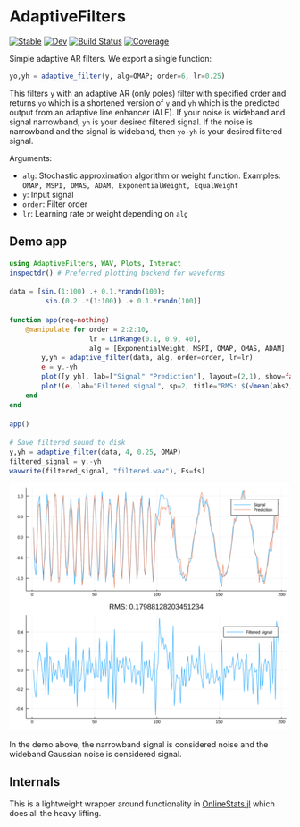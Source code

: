 # AdaptiveFilters

[![Stable](https://img.shields.io/badge/docs-stable-blue.svg)](https://baggepinnen.github.io/AdaptiveFilters.jl/stable)
[![Dev](https://img.shields.io/badge/docs-dev-blue.svg)](https://baggepinnen.github.io/AdaptiveFilters.jl/dev)
[![Build Status](https://travis-ci.org/baggepinnen/AdaptiveFilters.jl.svg?branch=master)](https://travis-ci.org/baggepinnen/AdaptiveFilters.jl)
[![Coverage](https://codecov.io/gh/baggepinnen/AdaptiveFilters.jl/branch/master/graph/badge.svg)](https://codecov.io/gh/baggepinnen/AdaptiveFilters.jl)


Simple adaptive AR filters. We export a single function:

```julia
yo,yh = adaptive_filter(y, alg=OMAP; order=6, lr=0.25)
```
This filters `y` with an adaptive AR (only poles) filter with specified order and returns `yo` which is a shortened version of `y` and `yh` which is the predicted output from an adaptive line enhancer (ALE). If your noise is wideband and signal narrowband, `yh` is your desired filtered signal. If the noise is narrowband and the signal is wideband, then `yo-yh` is your desired filtered signal.

Arguments:
- `alg`: Stochastic approximation algorithm or weight function. Examples: `OMAP, MSPI, OMAS, ADAM, ExponentialWeight, EqualWeight`
- `y`: Input signal
- `order`: Filter order
- `lr`: Learning rate or weight depending on `alg`



## Demo app
```julia
using AdaptiveFilters, WAV, Plots, Interact
inspectdr() # Preferred plotting backend for waveforms

data = [sin.(1:100) .+ 0.1.*randn(100);
         sin.(0.2 .*(1:100)) .+ 0.1.*randn(100)]

function app(req=nothing)
    @manipulate for order = 2:2:10,
                    lr = LinRange(0.1, 0.9, 40),
                    alg = [ExponentialWeight, MSPI, OMAP, OMAS, ADAM]
        y,yh = adaptive_filter(data, alg, order=order, lr=lr)
        e = y.-yh
        plot([y yh], lab=["Signal" "Prediction"], layout=(2,1), show=false, sp=1)
        plot!(e, lab="Filtered signal", sp=2, title="RMS: $(√mean(abs2, e))")
    end
end

app()

# Save filtered sound to disk
y,yh = adaptive_filter(data, 4, 0.25, OMAP)
filtered_signal = y.-yh
wavwrite(filtered_signal, "filtered.wav"), Fs=fs)
```
![window](figs/demo.svg)

In the demo above, the narrowband signal is considered noise and the wideband Gaussian noise is considered signal.

## Internals
This is a lightweight wrapper around functionality in [OnlineStats.jl](https://github.com/joshday/OnlineStats.jl) which does all the heavy lifting.

